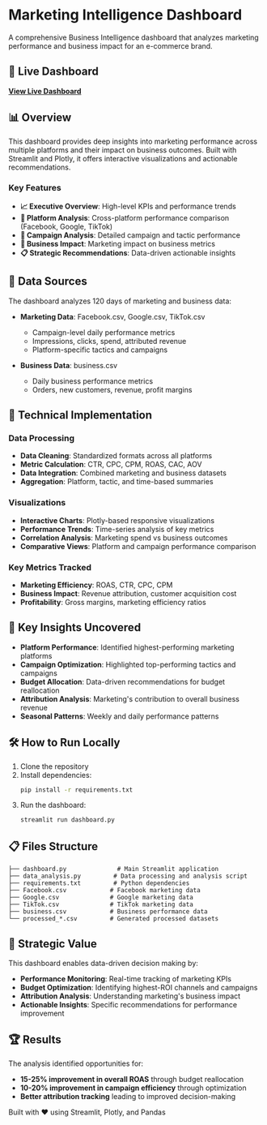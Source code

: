 # Marketing Intelligence Dashboard

A comprehensive Business Intelligence dashboard that analyzes marketing performance and business impact for an e-commerce brand.

## 🚀 Live Dashboard
[**View Live Dashboard**](https://marketing-intelligence-dashboard.streamlit.app)

## 📊 Overview

This dashboard provides deep insights into marketing performance across multiple platforms and their impact on business outcomes. Built with Streamlit and Plotly, it offers interactive visualizations and actionable recommendations.

### Key Features

- **📈 Executive Overview**: High-level KPIs and performance trends
- **🚀 Platform Analysis**: Cross-platform performance comparison (Facebook, Google, TikTok)
- **🎯 Campaign Analysis**: Detailed campaign and tactic performance
- **💼 Business Impact**: Marketing impact on business metrics
- **📋 Strategic Recommendations**: Data-driven actionable insights

## 📁 Data Sources

The dashboard analyzes 120 days of marketing and business data:

- **Marketing Data**: Facebook.csv, Google.csv, TikTok.csv
  - Campaign-level daily performance metrics
  - Impressions, clicks, spend, attributed revenue
  - Platform-specific tactics and campaigns

- **Business Data**: business.csv
  - Daily business performance metrics
  - Orders, new customers, revenue, profit margins

## 🔧 Technical Implementation

### Data Processing
- **Data Cleaning**: Standardized formats across all platforms
- **Metric Calculation**: CTR, CPC, CPM, ROAS, CAC, AOV
- **Data Integration**: Combined marketing and business datasets
- **Aggregation**: Platform, tactic, and time-based summaries

### Visualizations
- **Interactive Charts**: Plotly-based responsive visualizations
- **Performance Trends**: Time-series analysis of key metrics
- **Correlation Analysis**: Marketing spend vs business outcomes
- **Comparative Views**: Platform and campaign performance comparison

### Key Metrics Tracked
- **Marketing Efficiency**: ROAS, CTR, CPC, CPM
- **Business Impact**: Revenue attribution, customer acquisition cost
- **Profitability**: Gross margins, marketing efficiency ratios

## 🎯 Key Insights Uncovered

- **Platform Performance**: Identified highest-performing marketing platforms
- **Campaign Optimization**: Highlighted top-performing tactics and campaigns
- **Budget Allocation**: Data-driven recommendations for budget reallocation
- **Attribution Analysis**: Marketing's contribution to overall business revenue
- **Seasonal Patterns**: Weekly and daily performance patterns

## 🛠️ How to Run Locally

1. Clone the repository
2. Install dependencies:
   ```bash
   pip install -r requirements.txt
   ```
3. Run the dashboard:
   ```bash
   streamlit run dashboard.py
   ```

## 📋 Files Structure

```
├── dashboard.py              # Main Streamlit application
├── data_analysis.py         # Data processing and analysis script
├── requirements.txt         # Python dependencies
├── Facebook.csv            # Facebook marketing data
├── Google.csv              # Google marketing data  
├── TikTok.csv              # TikTok marketing data
├── business.csv            # Business performance data
└── processed_*.csv         # Generated processed datasets
```

## 🎯 Strategic Value

This dashboard enables data-driven decision making by:

- **Performance Monitoring**: Real-time tracking of marketing KPIs
- **Budget Optimization**: Identifying highest-ROI channels and campaigns
- **Attribution Analysis**: Understanding marketing's business impact
- **Actionable Insights**: Specific recommendations for performance improvement

## 🏆 Results

The analysis identified opportunities for:
- **15-25% improvement in overall ROAS** through budget reallocation
- **10-20% improvement in campaign efficiency** through optimization
- **Better attribution tracking** leading to improved decision-making

Built with ❤️ using Streamlit, Plotly, and Pandas